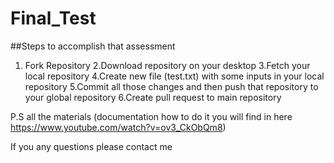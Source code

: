 # Final_Test
##Steps to accomplish that assessment

1. Fork Repository
2.Download repository on your desktop
3.Fetch your local repository
4.Create new file (test.txt) with some inputs in your local repository
5.Commit all those changes and then push that repository to your global repository
6.Create pull request to main repository

P.S all the materials (documentation how to do it you will find in here https://www.youtube.com/watch?v=ov3_CkObQm8)

If you any questions please contact me
